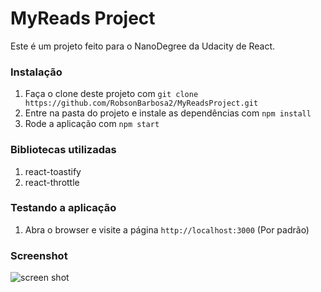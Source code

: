 MyReads Project
==============

Este é um projeto feito para o NanoDegree da Udacity de React.

### Instalação

1. Faça o clone deste projeto com `git clone https://github.com/RobsonBarbosa2/MyReadsProject.git`
2. Entre na pasta do projeto e instale as dependências com `npm install`
3. Rode a aplicação com `npm start`

### Bibliotecas utilizadas

1. react-toastify
2. react-throttle

### Testando a aplicação

1. Abra o browser e visite a página `http://localhost:3000` (Por padrão)

### Screenshot

![screen shot](http://prntscr.com/l5e1ja)
